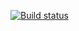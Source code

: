 [![Build status](https://ci.appveyor.com/api/projects/status/845noi6yl9798d7i?svg=true)](https://ci.appveyor.com/project/EGalanin/ajs-arraybuffer)